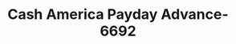 ---
f_zip-code: 92373
f_state-code: CA
title: Cash America Payday Advance-6692
f_phone: 909-748-7200
f_city-only: Redlands
f_address: 2094 W Redlands Blvd Redlands
f_location-unique-id: '6692'
slug: cash-america-payday-advance-6692
updated-on: '2024-05-30T13:46:58.046Z'
created-on: '2024-05-30T13:36:59.803Z'
published-on: '2024-05-30T13:54:32.469Z'
f_city-state: cms/city/redlands-ca.md
f_company: cms/company/cash-america-payday-advance.md
f_state: cms/state/california.md
layout: '[payday-loan].html'
tags: payday-loan
---